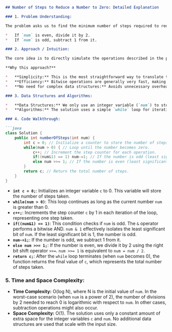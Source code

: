 ```markdown
## Number of Steps to Reduce a Number to Zero: Detailed Explanation

### 1. Problem Understanding:

The problem asks us to find the minimum number of steps required to reduce a given non-negative integer `num` to zero. We are allowed to perform two operations:

*   If `num` is even, divide it by 2.
*   If `num` is odd, subtract 1 from it.

### 2. Approach / Intuition:

The core idea is to directly simulate the operations described in the problem statement.  We repeatedly check if the number is even or odd and perform the corresponding operation, incrementing a counter for each step. The simulation continues until the number becomes zero.  This direct simulation is efficient because the number of steps is bounded by the value of `num` itself. No complex data structures or algorithms are required. The bitwise operations (`&` and `>>`) provide a more efficient way to check for even/odd and perform division by 2.

**Why this approach?**

*   **Simplicity:** This is the most straightforward way to translate the problem description into code.
*   **Efficiency:** Bitwise operations are generally very fast, making the simulation efficient.
*   **No need for complex data structures:** Avoids unnecessary overhead.

### 3. Data Structures and Algorithms:

*   **Data Structures:** We only use an integer variable (`num`) to store the current number and another integer variable (`c`) to keep track of the number of steps. No complex data structures are needed.
*   **Algorithms:** The solution uses a simple `while` loop for iterative reduction, combined with conditional logic (`if-else`) to determine the operation to perform based on whether the number is even or odd. Bitwise operators (`&`, `>>`) are used for checking parity and division.

### 4. Code Walkthrough:

```java
class Solution {
    public int numberOfSteps(int num) {
        int c = 0; // Initialize a counter to store the number of steps.
        while(num > 0) { // Loop until the number becomes zero.
            c++; // Increment the step counter for each operation.
            if((num&1) == 1) num-=1; // If the number is odd (least significant bit is 1), subtract 1.
            else num >>= 1; // If the number is even (least significant bit is 0), divide by 2 (right bit shift).
        }
        return c; // Return the total number of steps.
    }
}
```

*   **`int c = 0;`**:  Initializes an integer variable `c` to 0. This variable will store the number of steps taken.
*   **`while(num > 0)`**:  This loop continues as long as the current number `num` is greater than 0.
*   **`c++;`**:  Increments the step counter `c` by 1 in each iteration of the loop, representing one step taken.
*   **`if((num&1) == 1)`**: This condition checks if `num` is odd. The `&` operator performs a bitwise AND. `num & 1` effectively isolates the least significant bit of `num`. If the least significant bit is 1, the number is odd.
*   **`num-=1;`**: If the number is odd, we subtract 1 from it.
*   **`else num >>= 1;`**: If the number is even, we divide it by 2 using the right bit shift operator `>>=`.  `num >>= 1` is equivalent to `num = num / 2`.
*   **`return c;`**: After the `while` loop terminates (when `num` becomes 0), the function returns the final value of `c`, which represents the total number of steps taken.

### 5. Time and Space Complexity:

*   **Time Complexity:** O(log N), where N is the initial value of `num`.  In the worst-case scenario (when `num` is a power of 2), the number of divisions by 2 needed to reach 0 is logarithmic with respect to `num`. In other cases, subtraction operations might also occur.
*   **Space Complexity:** O(1). The solution uses only a constant amount of extra space for the integer variables `c` and `num`. No additional data structures are used that scale with the input size.
